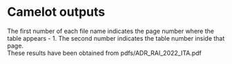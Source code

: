 # Camelot outputs

The first number of each file name indicates the page number where the table appears - 1. The second number indicates the table number inside that page.  
These results have been obtained from pdfs/ADR\_RAI\_2022\_ITA.pdf
